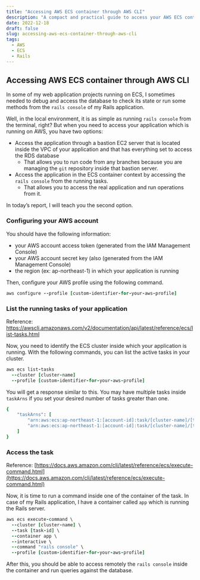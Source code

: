 ```yaml
---
title: "Accessing AWS ECS container through AWS CLI"
description: "A compact and practical guide to access your AWS ECS container through AWS CLI"
date: 2022-12-18
draft: false
slug: accessing-aws-ecs-container-through-aws-cli
tags:
  - AWS
  - ECS
  - Rails
---
```


## Accessing AWS ECS container through AWS CLI

In some of my web application projects running on ECS, I sometimes needed to debug and access the database to check its state or run some methods from the `rails console` of my Rails application.

Well, in the local environment, it is as simple as running `rails console` from the terminal, right? But when you need to access your application which is running on AWS, you have two options:

- Access the application through a bastion EC2 server that is located inside the VPC of your application and that has everything set to access the RDS database
    - That allows you to run code from any branches because you are managing the `git` repository inside that bastion server.
- Access the application in the ECS container context by accessing the `rails console` from the running tasks.
    - That allows you to access the real application and run operations from it.

In today’s report, I will teach you the second option.

### Configuring your AWS account

You should have the following information:

- your AWS account access token (generated from the IAM Management Console)
- your AWS account secret key (also (generated from the IAM Management Console)
- the region (ex: ap-northeast-1) in which your application is running

Then, configure your AWS profile using the following command.

```ruby
aws configure --profile [custom-identifier-for-your-aws-profile]
```

### List the running tasks of your application

Reference: https://awscli.amazonaws.com/v2/documentation/api/latest/reference/ecs/list-tasks.html

Now, you need to identify the ECS cluster inside which your application is running. With the following commands, you can list the active tasks in your cluster.

```ruby
aws ecs list-tasks
  --cluster [cluster-name]
  --profile [custom-identifier-for-your-aws-profile]
```

You will get a response similar to this. You may have multiple tasks inside `taskArns` if you set your desired number of tasks greater than one.

```ruby
{
    "taskArns": [
        "arn:aws:ecs:ap-northeast-1:[account-id]:task/[cluster-name]/[task-id]",
        "arn:aws:ecs:ap-northeast-1:[account-id]:task/[cluster-name]/[task-id]"
    ]
}
```

### Access the task

Reference: [https://docs.aws.amazon.com/cli/latest/reference/ecs/execute-command.html](https://docs.aws.amazon.com/cli/latest/reference/ecs/execute-command.html)

Now, it is time to run a command inside one of the container of the task. In case of my Rails application, I have a container called `app` which is running the Rails server.

```ruby
aws ecs execute-command \
  --cluster [cluster-name] \
  --task [task-id] \
  --container app \
  --interactive \
  --command "rails console" \
  --profile [custom-identifier-for-your-aws-profile]

```

After this, you should be able to access remotely the `rails console` inside the container and run queries against the database.
